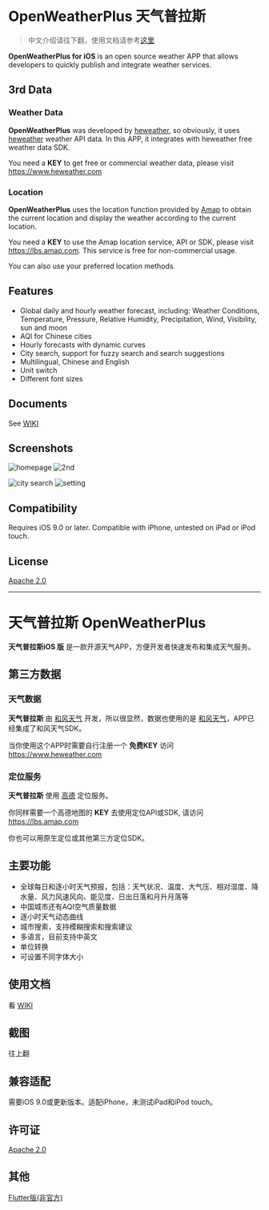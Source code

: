 # OpenWeatherPlus 天气普拉斯

> 中文介绍请往下翻，使用文档请参考[这里](https://github.com/heweather/OpenWeatherPlus-iOS/wiki/使用文档)

**OpenWeatherPlus for iOS** is an open source weather APP that allows developers to quickly publish and integrate weather services.

## 3rd Data

### Weather Data

**OpenWeatherPlus** was developed by [heweather](https://www.heweather.com), so obviously, it uses [heweather](https://www.heweather.com) weather API data. In this APP, it integrates with heweather free weather data SDK.

You need a **KEY** to get free or commercial weather data, please visit https://www.heweather.com

### Location

**OpenWeatherPlus** uses the location function provided by [Amap](https://www.amap.com) to obtain the current location and display the weather according to the current location. 

You need a **KEY** to use the Amap location service, API or SDK, please visit https://lbs.amap.com. This service is free for non-commercial usage.

You can also use your preferred location methods.

## Features

- Global daily and hourly weather forecast, including: Weather Conditions, Temperature, Pressure, Relative Humidity, Precipitation, Wind, Visibility, sun and moon
- AQI for Chinese cities
- Hourly forecasts with dynamic curves
- City search, support for fuzzy search and search suggestions
- Multilingual, Chinese and English
- Unit switch
- Different font sizes

## Documents

See [WIKI](https://github.com/heweather/OpenWeatherPlus-iOS/wiki/Documents)

## Screenshots

![homepage](https://raw.githubusercontent.com/heweather/OpenWeatherPlus-iOS/master/screenshots-for-readme/owp1.PNG) ![2nd](https://raw.githubusercontent.com/heweather/OpenWeatherPlus-iOS/761821a9a1c25084c69ad20865638433b8df88ef/screenshots-for-readme/owp2.PNG)

![city search](https://raw.githubusercontent.com/heweather/OpenWeatherPlus-iOS/761821a9a1c25084c69ad20865638433b8df88ef/screenshots-for-readme/owp3.PNG) ![setting](https://raw.githubusercontent.com/heweather/OpenWeatherPlus-iOS/761821a9a1c25084c69ad20865638433b8df88ef/screenshots-for-readme/owp4.PNG)

## Compatibility

Requires iOS 9.0 or later. Compatible with iPhone, untested on iPad or iPod touch.

## License

[Apache 2.0](https://github.com/heweather/OpenWeatherPlus-iOS/blob/master/LICENSE)

---

# 天气普拉斯 OpenWeatherPlus

**天气普拉斯iOS 版** 是一款开源天气APP，方便开发者快速发布和集成天气服务。

## 第三方数据

### 天气数据

**天气普拉斯** 由 [和风天气](https://www.heweather.com) 开发，所以很显然，数据也使用的是 [和风天气](https://www.heweather.com)，APP已经集成了和风天气SDK。

当你使用这个APP时需要自行注册一个 **免费KEY** 访问 https://www.heweather.com

### 定位服务

**天气普拉斯** 使用 [高德](https://www.amap.com) 定位服务。

你同样需要一个高德地图的 **KEY** 去使用定位API或SDK, 请访问 https://lbs.amap.com

你也可以用原生定位或其他第三方定位SDK。

## 主要功能

- 全球每日和逐小时天气预报，包括：天气状况、温度、大气压、相对湿度、降水量、风力风速风向、能见度、日出日落和月升月落等
- 中国城市还有AQI空气质量数据
- 逐小时天气动态曲线
- 城市搜索，支持模糊搜索和搜索建议
- 多语言，目前支持中英文
- 单位转换
- 可设置不同字体大小

## 使用文档

看 [WIKI](https://github.com/heweather/OpenWeatherPlus-iOS/wiki/使用文档)

## 截图

往上翻

## 兼容适配

需要iOS 9.0或更新版本。适配iPhone，未测试iPad和iPod touch。

## 许可证

[Apache 2.0](https://github.com/heweather/OpenWeatherPlus-iOS/blob/master/LICENSE)

## 其他
[Flutter版(非官方)](https://github.com/danieldai/OpenWeatherPlus-Flutter)
